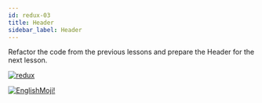 ```yaml
---
id: redux-03
title: Header
sidebar_label: Header
---
```


Refactor the code from the previous lessons and prepare the Header for the next lesson.

[![redux](/img/redux/03.gif)](https://youtu.be/ycNdEtBMooA)

[![EnglishMoji!](/img/logo/NeuroCoder.png)](https://vk.com/neurocoder)
